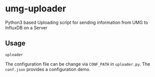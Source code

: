# umg-uploader

Python3 based Uploading script for sending information from UMG to InfluxDB on a Server

## Usage

    uploader

The configuration file can be change via `CONF_PATH` in `uploader.py`.
The `conf.json` provides a configuration demo.
